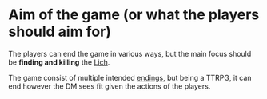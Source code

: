 # Aim of the game (or what the players should aim for)

The players can end the game in various ways, but the main focus should be **finding and killing** the [Lich](./characters/lich.md).

The game consist of multiple intended [endings](../gameplay/endings.md), but being a TTRPG, it can end however the DM sees fit given the actions of the players.
